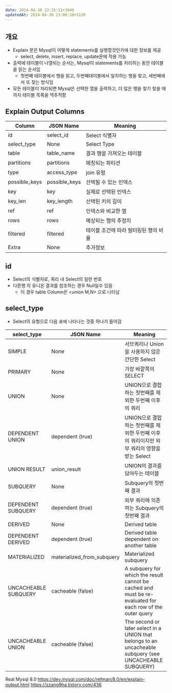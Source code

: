 ```yaml
---
date: 2024-04-30 22:35:11+3940
updatedAt: 2024-04-30 23:08:10+5120
---
```

## 개요
- Explain 문은 Mysql이 어떻게 statements를 실행할것인가에 대한 정보를 제공
	- select, delete, insert, replace, update문에 적용 가능
- 출력에 테이블이 나열되는 순서는, Mysql이 statements를 처리하는 동안 테이블을 읽는 순서임
	- 첫번째 테이블에서 행을 읽고, 두번째테이블에서 일치하는 행을 찾고, 세번째에서 또 찾는 방식임
- 모든 테이블이 처리되면 Mysql은 선택한 열을 출력하고, 더 많은 행을 찾기 찾을 때 까지 테이블 목록을 역추적함

## Explain Output Columns
| Column        | JSON Name     | Meaning               |
| ------------- | ------------- | --------------------- |
| id            | select_id     | Select 식별자            |
| select_type   | None          | Select Type           |
| table         | table_name    | 결과 행을 가져오는 테이블        |
| partitions    | partitions    | 매칭되는 파티션              |
| type          | access_type   | join 유형               |
| possible_keys | possible_keys | 선택될 수 있는 인덱스          |
| key           | key           | 실제로 선택된 인덱스           |
| key_len       | key_length    | 선택된 키의 길이             |
| ref           | ref           | 인덱스와 비교한 열            |
| rows          | rows          | 예상되는 행의 추정치           |
| filtered      | filtered      | 테이블 조건에 따라 필터링된 행의 비율 |
| Extra         | None          | 추가정보                  |
## id 
- Select의 식별자로, 쿼리 내 Select의 일련 번호
- 다른행 의 유니온 결과를 참조하는 경우 Null일수 있음
	- 이 경우 table Column은 <union M,N> 으로 나타남

## select_type
- Select의 유형으로 다음 표에 나타나는 것중 하나가 들어감

| select_type          | JSON Name                  | Meaning                                                                                                   |
| -------------------- | -------------------------- | --------------------------------------------------------------------------------------------------------- |
| SIMPLE               | None                       | 서브쿼리나 Union을 사용하지 않은 간단한 Select                                                                           |
| PRIMARY              | None                       | 가장 바깥쪽의 SELECT                                                                                            |
| UNION                | None                       | UNION으로 결합하는 첫번째를 제외한 두번째 이후의 쿼리                                                                          |
| DEPENDENT UNION      | dependent (true)           | UNION으로 결합하는 첫번째를 제외한 두번째 이후의 쿼리이지만 외부 쿼리의 영향을 받는 Select                                                  |
| UNION RESULT         | union_result               | UNION의 결과를 담아두는 테이블                                                                                       |
| SUBQUERY             | None                       | Subquery의 첫번째 결과                                                                                          |
| DEPENDENT SUBQUERY   | dependent (true)           | 외부 쿼리에 의존하는 Subquery의 첫번째 결과                                                                              |
| DERIVED              | None                       | Derived table                                                                                             |
| DEPENDENT DERIVED    | dependent (true)           | Derived table dependent on another table                                                                  |
| MATERIALIZED         | materialized_from_subquery | Materialized subquery                                                                                     |
| UNCACHEABLE SUBQUERY | cacheable (false)          | A subquery for which the result cannot be cached and must be re-evaluated for each row of the outer query |
| UNCACHEABLE UNION    | cacheable (false)          | The second or later select in a UNION that belongs to an uncacheable subquery (see UNCACHEABLE SUBQUERY)  |

Real Mysql 8.0
https://dev.mysql.com/doc/refman/8.0/en/explain-output.html
https://zzang9ha.tistory.com/436